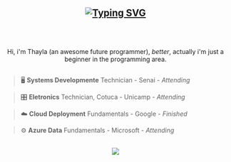 
<h2 align="center"> <a href="https://git.io/typing-svg"><img src="https://readme-typing-svg.demolab.com?font=Press+Start+2P&size=14&pause=3000&color=3233B4&width=435&lines=You++fell+into+profile+of+Lugian" alt="Typing SVG" /></a> </h2>
<br></br>
<p align="center"> Hi, i'm Thayla (an awesome future programmer), <i>better</i>, actually i'm just a beginner in the programming area. </p>

<img src="https://i.pinimg.com/originals/61/0c/14/610c14fc2da4bc21aa0943674582fde4.gif" width="900px" height="1px" alt="separador">
<br>

> 🖥  **Systems Developmente** Technician - Senai - *Attending*

> 🎛  **Eletronics** Technician, Cotuca - Unicamp - *Attending*

> ☁️ **Cloud Deployment** Fundamentals - Google - *Finished*

> ⚙️ **Azure Data** Fundamentals - Microsoft - *Attending*
<br>

<div align="center">
  <img src="https://github-readme-stats.vercel.app/api/top-langs/?username=lugian&langs_count=4&title_color=703dff&text_color=ffffff&border_color=280099&bg_color=DEG,0f003b,000e57&custom_title=Languages&hide_progress=true" />
</div>


